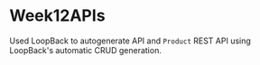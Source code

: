 # Week12APIs
Used LoopBack to autogenerate API and `Product` REST API using LoopBack's automatic CRUD generation.
